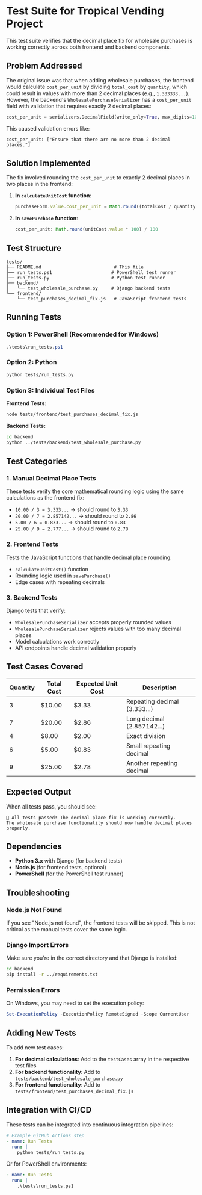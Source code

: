 # Test Suite for Tropical Vending Project

This test suite verifies that the decimal place fix for wholesale purchases is working correctly across both frontend and backend components.

## Problem Addressed

The original issue was that when adding wholesale purchases, the frontend would calculate `cost_per_unit` by dividing `total_cost` by `quantity`, which could result in values with more than 2 decimal places (e.g., `1.333333...`). However, the backend's `WholesalePurchaseSerializer` has a `cost_per_unit` field with validation that requires exactly 2 decimal places:

```python
cost_per_unit = serializers.DecimalField(write_only=True, max_digits=10, decimal_places=2, required=False)
```

This caused validation errors like:
```
cost_per_unit: ["Ensure that there are no more than 2 decimal places."]
```

## Solution Implemented

The fix involved rounding the `cost_per_unit` to exactly 2 decimal places in two places in the frontend:

1. **In `calculateUnitCost` function**: 
   ```javascript
   purchaseForm.value.cost_per_unit = Math.round((totalCost / quantity) * 100) / 100;
   ```

2. **In `savePurchase` function**:
   ```javascript
   cost_per_unit: Math.round(unitCost.value * 100) / 100
   ```

## Test Structure

```
tests/
├── README.md                           # This file
├── run_tests.ps1                      # PowerShell test runner
├── run_tests.py                       # Python test runner
├── backend/
│   └── test_wholesale_purchase.py     # Django backend tests
└── frontend/
    └── test_purchases_decimal_fix.js   # JavaScript frontend tests
```

## Running Tests

### Option 1: PowerShell (Recommended for Windows)
```powershell
.\tests\run_tests.ps1
```

### Option 2: Python
```bash
python tests/run_tests.py
```

### Option 3: Individual Test Files

**Frontend Tests:**
```bash
node tests/frontend/test_purchases_decimal_fix.js
```

**Backend Tests:**
```bash
cd backend
python ../tests/backend/test_wholesale_purchase.py
```

## Test Categories

### 1. Manual Decimal Place Tests
These tests verify the core mathematical rounding logic using the same calculations as the frontend fix:

- `10.00 / 3 = 3.333...` → should round to `3.33`
- `20.00 / 7 = 2.857142...` → should round to `2.86`
- `5.00 / 6 = 0.833...` → should round to `0.83`
- `25.00 / 9 = 2.777...` → should round to `2.78`

### 2. Frontend Tests
Tests the JavaScript functions that handle decimal place rounding:

- `calculateUnitCost()` function
- Rounding logic used in `savePurchase()`
- Edge cases with repeating decimals

### 3. Backend Tests
Django tests that verify:

- `WholesalePurchaseSerializer` accepts properly rounded values
- `WholesalePurchaseSerializer` rejects values with too many decimal places
- Model calculations work correctly
- API endpoints handle decimal validation properly

## Test Cases Covered

| Quantity | Total Cost | Expected Unit Cost | Description |
|----------|------------|-------------------|-------------|
| 3 | $10.00 | $3.33 | Repeating decimal (3.333...) |
| 7 | $20.00 | $2.86 | Long decimal (2.857142...) |
| 4 | $8.00 | $2.00 | Exact division |
| 6 | $5.00 | $0.83 | Small repeating decimal |
| 9 | $25.00 | $2.78 | Another repeating decimal |

## Expected Output

When all tests pass, you should see:

```
🎉 All tests passed! The decimal place fix is working correctly.
The wholesale purchase functionality should now handle decimal places properly.
```

## Dependencies

- **Python 3.x** with Django (for backend tests)
- **Node.js** (for frontend tests, optional)
- **PowerShell** (for the PowerShell test runner)

## Troubleshooting

### Node.js Not Found
If you see "Node.js not found", the frontend tests will be skipped. This is not critical as the manual tests cover the same logic.

### Django Import Errors
Make sure you're in the correct directory and that Django is installed:
```bash
cd backend
pip install -r ../requirements.txt
```

### Permission Errors
On Windows, you may need to set the execution policy:
```powershell
Set-ExecutionPolicy -ExecutionPolicy RemoteSigned -Scope CurrentUser
```

## Adding New Tests

To add new test cases:

1. **For decimal calculations**: Add to the `testCases` array in the respective test files
2. **For backend functionality**: Add to `tests/backend/test_wholesale_purchase.py`
3. **For frontend functionality**: Add to `tests/frontend/test_purchases_decimal_fix.js`

## Integration with CI/CD

These tests can be integrated into continuous integration pipelines:

```yaml
# Example GitHub Actions step
- name: Run Tests
  run: |
    python tests/run_tests.py
```

Or for PowerShell environments:
```yaml
- name: Run Tests
  run: |
    .\tests\run_tests.ps1
``` 